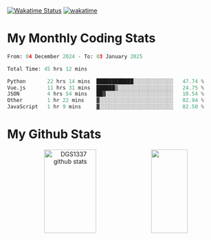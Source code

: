 [![Wakatime Status](https://github.com/noopurphalak/noopurphalak/workflows/wakatime-status-update/badge.svg)](https://github.com/noopurphalak/noopurphalak/actions/workflows/main.yml)
[![wakatime](https://wakatime.com/badge/user/80ace140-ef40-4fdd-b8ed-f3be3d2e1aea.svg)](https://wakatime.com/@80ace140-ef40-4fdd-b8ed-f3be3d2e1aea)

# My Monthly Coding Stats

<!--START_SECTION:waka-->

```python
From: 04 December 2024 - To: 03 January 2025

Total Time: 45 hrs 12 mins

Python       22 hrs 14 mins  ████████████░░░░░░░░░░░░░   47.74 %
Vue.js       11 hrs 31 mins  ██████▒░░░░░░░░░░░░░░░░░░   24.75 %
JSON         4 hrs 54 mins   ██▓░░░░░░░░░░░░░░░░░░░░░░   10.54 %
Other        1 hr 22 mins    ▓░░░░░░░░░░░░░░░░░░░░░░░░   02.94 %
JavaScript   1 hr 9 mins     ▓░░░░░░░░░░░░░░░░░░░░░░░░   02.50 %
```

<!--END_SECTION:waka-->

# My Github Stats
<div style="text-align: center;">
  <img width="49%" height="195px" src="https://github-readme-stats-sigma-five.vercel.app/api?username=noopurphalak&show_icons=true&count_private=true&hide_border=true&title_color=00FFFF&icon_color=00FFFF&text_color=00FFFF&bg_color=0d1117" alt="DGS1337 github stats" />
  <img width="41%" height="195px" src="https://github-readme-stats-sigma-five.vercel.app/api/top-langs/?username=noopurphalak&layout=compact&hide_border=true&title_color=00FFFF&text_color=00FFFF&bg_color=0d1117" />
</div>
